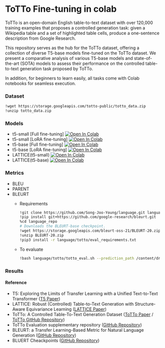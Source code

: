 # ToTTo Fine-tuning in colab
ToTTo is an open-domain English table-to-text dataset with over 120,000 training examples that proposes a controlled generation task: given a Wikipedia table and a set of highlighted table cells, produce a one-sentence description from Google Research. 

This repository serves as the hub for the ToTTo dataset, offering a collection of diverse T5-base models fine-tuned on the ToTTo dataset. We present a comparative analysis of various T5-base models and state-of-the-art (SOTA) models to assess their performance on the controlled table-to-text generation task proposed by ToTTo.

In addition, for beginners to learn easily, all tasks come with Colab notebooks for seamless execution.

### Dataset
```bash
!wget https://storage.googleapis.com/totto-public/totto_data.zip
!unzip totto_data.zip
```

### Models
* t5-small [Full fine-tuning] [![Open In Colab](https://colab.research.google.com/assets/colab-badge.svg)](https://colab.research.google.com/github/Song-Joo-Young/ToTTo-Fine-tuning-in-colab/blob/main/t5-small_Full-fine-tuning/train/ToTTo_T5_small_Fine_tuning_10epoch.ipynb)
* t5-small [LoRA fine-tuning] [![Open In Colab](https://colab.research.google.com/assets/colab-badge.svg)]()
* t5-base [Full fine-tuning] [![Open In Colab](https://colab.research.google.com/assets/colab-badge.svg)]()
* t5-base [LoRA fine-tuning] [![Open In Colab](https://colab.research.google.com/assets/colab-badge.svg)]()
* LATTICE(t5-small) [![Open In Colab](https://colab.research.google.com/assets/colab-badge.svg)]()
* LATTICE(t5-base) [![Open In Colab](https://colab.research.google.com/assets/colab-badge.svg)]()


### Metrics
* BLEU
* PARENT
* BLEURT
  * Requirements  
    ```bash
    !git clone https://github.com/Song-Joo-Young/language.git language_repo
    !pip install git+https://github.com/google-research/bleurt.git
    %cd language_repo
    # Downloads the BLEURT-base checkpoint.
    !wget https://storage.googleapis.com/bleurt-oss-21/BLEURT-20.zip .
    !unzip BLEURT-20.zip
    !pip3 install -r language/totto/eval_requirements.txt
    ```

   * To evaluate
     ```bash
     !bash language/totto/totto_eval.sh --prediction_path /content/drive/MyDrive/ToTTo_T5-base/generation_dev_epoch.txt --target_path /content/drive/MyDrive/ToTTo_T5-base/totto_dev_data.jsonl
     ```

### Results

#### Reference
* T5: Exploring the Limits of Transfer Learning with a Unified Text-to-Text Transformer ([T5 Paper](https://arxiv.org/abs/1910.10683))
* LATTICE: Robust (Controlled) Table-to-Text Generation with Structure-Aware Equivariance Learning ([LATTICE Paper](https://arxiv.org/abs/2205.03972))
* ToTTo: A Controlled Table-To-Text Generation Dataset ([ToTTo Paper](https://arxiv.org/abs/2004.14373) / [ToTTo GitHub Repository](https://github.com/google-research-datasets/ToTTo))
* ToTTo Evaluation supplementary repository ([GitHub Repository](https://github.com/google-research/language/tree/master/language/totto))
* BLEURT: a Transfer Learning-Based Metric for Natural Language Generation ([GitHub Repository](https://github.com/google-research/bleurt?tab=readme-ov-file#bleurt-a-transfer-learning-based-metric-for-natural-language-generation))
* BLUERT Cheackpoints ([GitHub Repository](https://github.com/google-research/bleurt/blob/master/checkpoints.md))

